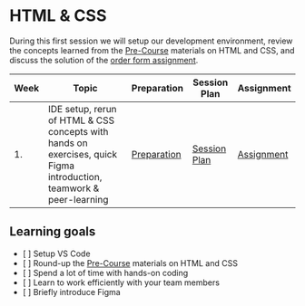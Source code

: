 # HTML & CSS

During this first session we will setup our development environment, review the concepts learned from the [Pre-Course](../../Pre-Course/README.md) materials on HTML and CSS, and discuss the solution of the [order form assignment](./preparation.md#order-form).

| Week | Topic                                                                                                               | Preparation                     | Session Plan                     | Assignment                    |
| ---- | ------------------------------------------------------------------------------------------------------------------- | ------------------------------- | ------------------------------- | ----------------------------- |
| 1.   | IDE setup, rerun of HTML & CSS concepts with hands on exercises, quick Figma introduction, teamwork & peer-learning | [Preparation](./preparation.md) | [Session Plan](./session-plan.md) | [Assignment](./assignment.md) |

## Learning goals

- [ ] Setup VS Code
- [ ] Round-up the [Pre-Course](/courses/Pre-Course/README.md) materials on HTML and CSS
- [ ] Spend a lot of time with hands-on coding
- [ ] Learn to work efficiently with your team members
- [ ] Briefly introduce Figma
